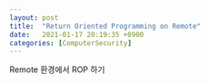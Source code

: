```yaml
---
layout: post
title:  "Return Oriented Programming on Remote"
date:   2021-01-17 20:19:35 +0900
categories: [ComputerSecurity]
---
```


Remote 환경에서 ROP 하기